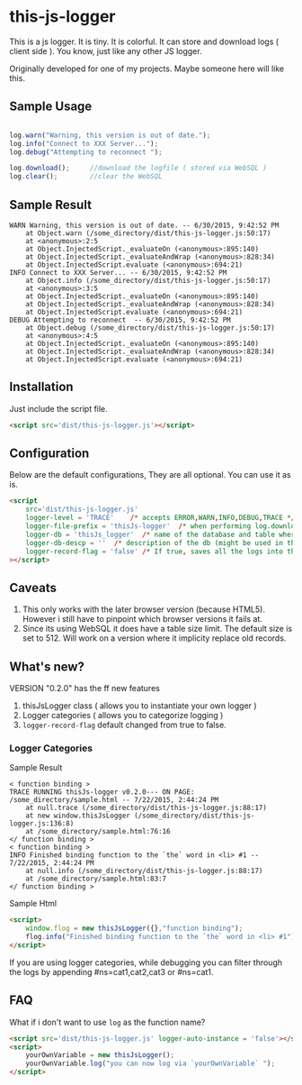 # this-js-logger
This is a js logger. It is tiny. It is colorful. It can store and download logs ( client side ). You know, just like any other JS logger.

Originally developed for one of my projects. Maybe someone here will like this.
## Sample Usage
```javascript

log.warn("Warning, this version is out of date.");
log.info("Connect to XXX Server...");
log.debug("Attempting to reconnect ");

log.download();     //download the logfile ( stored via WebSQL )
log.clear();        //clear the WebSQL

```

## Sample Result
```
WARN Warning, this version is out of date. -- 6/30/2015, 9:42:52 PM
    at Object.warn (/some_directory/dist/this-js-logger.js:50:17)
    at <anonymous>:2:5
    at Object.InjectedScript._evaluateOn (<anonymous>:895:140)
    at Object.InjectedScript._evaluateAndWrap (<anonymous>:828:34)
    at Object.InjectedScript.evaluate (<anonymous>:694:21)
INFO Connect to XXX Server... -- 6/30/2015, 9:42:52 PM
    at Object.info (/some_directory/dist/this-js-logger.js:50:17)
    at <anonymous>:3:5
    at Object.InjectedScript._evaluateOn (<anonymous>:895:140)
    at Object.InjectedScript._evaluateAndWrap (<anonymous>:828:34)
    at Object.InjectedScript.evaluate (<anonymous>:694:21)
DEBUG Attempting to reconnect  -- 6/30/2015, 9:42:52 PM
    at Object.debug (/some_directory/dist/this-js-logger.js:50:17)
    at <anonymous>:4:5
    at Object.InjectedScript._evaluateOn (<anonymous>:895:140)
    at Object.InjectedScript._evaluateAndWrap (<anonymous>:828:34)
    at Object.InjectedScript.evaluate (<anonymous>:694:21)
```

## Installation
Just include the script file.
```html
<script src='dist/this-js-logger.js'></script>
```
## Configuration
Below are the default configurations, They are all optional. You can use it as is.
```html
<script 
    src='dist/this-js-logger.js'
    logger-level = 'TRACE'    /* accepts ERROR,WARN,INFO,DEBUG,TRACE */
    logger-file-prefix = 'thisJs-logger'  /* when performing log.download() */
    logger-db = 'thisJs_logger'  /* name of the database and table where the logs are stored */
    logger-db-descp = ''  /* description of the db (might be used in the future for named logs */
    logger-record-flag = 'false' /* If true, saves all the logs into the WebSQL */
></script>
```

## Caveats
1. This only works with the later browser version (because HTML5). However i still have to pinpoint which browser versions it fails at.
2. Since its using WebSQL it does have a table size limit. The default size is set to 512. Will work on a version where it implicity replace old records.


## What's new?
VERSION "0.2.0" has the ff new features

1. thisJsLogger class ( allows you to instantiate your own logger )
2. Logger categories ( allows you to categorize logging )
3. `logger-record-flag` default changed from true to false.

### Logger Categories
Sample Result
```
< function binding >
TRACE RUNNING thisJs-logger v0.2.0--- ON PAGE: /some_directory/sample.html -- 7/22/2015, 2:44:24 PM
    at null.trace (/some_directory/dist/this-js-logger.js:88:17)
    at new window.thisJsLogger (/some_directory/dist/this-js-logger.js:136:8)
    at /some_directory/sample.html:76:16
</ function binding >
< function binding >
INFO Finished binding function to the `the` word in <li> #1 -- 7/22/2015, 2:44:24 PM
    at null.info (/some_directory/dist/this-js-logger.js:88:17)
    at /some_directory/sample.html:83:7
</ function binding >
```

Sample Html
```html
<script>
    window.flog = new thisJsLogger({},"function binding");
    flog.info("Finished binding function to the `the` word in <li> #1");
</script>
```

If you are using logger categories, while debugging you can filter through the logs by
appending #ns=cat1,cat2,cat3 or #ns=cat1.


## FAQ
What if i don't want to use `log` as the function name?

```html
<script src='dist/this-js-logger.js' logger-auto-instance = 'false'></script>
<script>
    yourOwnVariable = new thisJsLogger();
    yourOwnVariable.log("you can now log via `yourOwnVariable` ");
</script>
```

